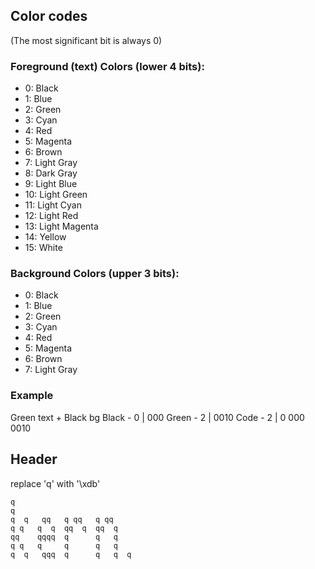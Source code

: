 ## Color codes
(The most significant bit is always 0)
### Foreground (text) Colors (lower 4 bits):
- 0: Black
- 1: Blue
- 2: Green
- 3: Cyan
- 4: Red
- 5: Magenta
- 6: Brown
- 7: Light Gray
- 8: Dark Gray
- 9: Light Blue
- 10: Light Green
- 11: Light Cyan
- 12: Light Red
- 13: Light Magenta
- 14: Yellow
- 15: White

### Background Colors (upper 3 bits):
- 0: Black
- 1: Blue
- 2: Green
- 3: Cyan
- 4: Red
- 5: Magenta
- 6: Brown
- 7: Light Gray

### Example
Green text + Black bg
Black - 0 | 000
Green - 2 | 0010
Code  - 2 | 0 000 0010

## Header

replace 'q' with '\xdb'

```text
q
q
q  q   qq   q qq   q qq
q q   q  q  qq  q  qq  q
qq    qqqq  q      q   q
q q   q     q      q   q  
q  q   qqq  q      q   q  q
```
